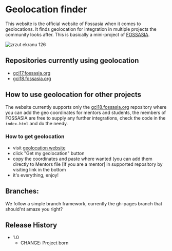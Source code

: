 # Geolocation finder
This website is the official website of Fossasia when it comes to geolocations. It finds geolocation for integration in multiple projects 
the community looks after. This is basically a mini-project of [FOSSASIA](https://fossasia.org/).

![zrzut ekranu 126](https://user-images.githubusercontent.com/29257057/49386524-09c94680-f720-11e8-86ee-c066c0a8652d.png)

## Repositories currently using geolocation
- [gci17.fossasia.org](https://github.com/fossasia/gci17.fossasia.org)
- [gci18.fossasia.org](https://github.com/fossasia/gci18.fossasia.org)

## How to use geolocation for other projects
The website currently supports only the [gci18.fossasia.org](https://github.com/fossasia/gci18.fossasia.org) repository where you can add the geo coordinates for mentors and students, the members of FOSSASIA are free to supply any further integrations, check the code in the <code>index.html</code> and do the needy.

### How to get geolocation
- visit [geolocation website](https://fossasia.github.io/geolocation/)
- click "Get my geolocation" button
- copy the coordinates and paste where wanted (you can add them directly to Mentors file \[If you are a mentor] in supported repository by visiting link in the bottom
- it's everything, enjoy!

## Branches:
We follow a simple branch framework, currently the gh-pages branch that should'nt amaze you right?

## Release History
* 1.0
    * CHANGE: Project born
